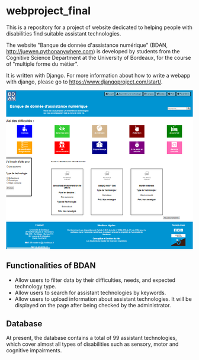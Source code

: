 # webproject_final
This is a repository for a project of website dedicated to helping people with disabilities find suitable assistant technologies.

The website "Banque de donnée d'assistance numérique" (BDAN, http://juewen.pythonanywhere.com) is developed by students from the Cognitive Science Department at the University of Bordeaux, for the course of "multiple forme du métier".

It is written with Django. For more information about how to write a webapp with django, please go to https://www.djangoproject.com/start/.


![screenshot of BDAN](screenshot.png "Screenshot of BDAN")


## Functionalities of BDAN

* Allow users to filter data by their difficulties, needs, and expected technology type.
* Allow users to search for assistant technologies by keywords.
* Allow users to upload information about assistant technologies. 
  It will be displayed on the page after being checked by the administrator.
  
## Database

At present, the database contains a total of 99 assistant technologies, 
which cover almost all types of disabilities such as sensory, motor and cognitive impairments.
